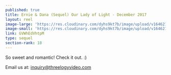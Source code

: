 ```yaml
---
published: true
title: Ernie & Dana (Sequel) Our Lady of Light - December 2017
layout: reel
image-large: 'https://res.cloudinary.com/dyhs9kt7b/image/upload/v1646212084/Ernie_Dana.jpg'
image-small: 'https://res.cloudinary.com/dyhs9kt7b/image/upload/v1646212084/Ernie_Dana.jpg'
link: GVWhEdVhtpM
type: sequel
section-rank: 18
---
```

So sweet and romantic! Check it out. :) 

Email us at: inquiry@threelogyvideo.com
